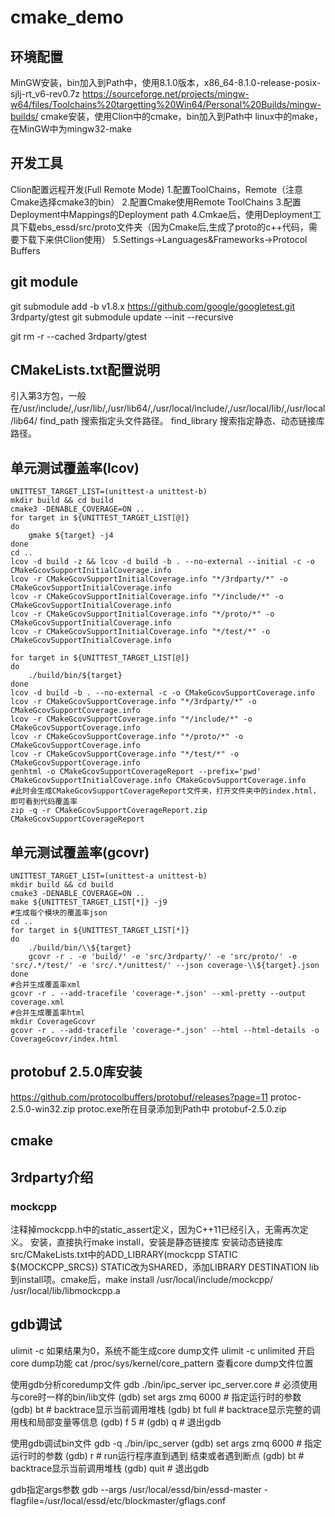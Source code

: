 # cmake_demo
## 环境配置
MinGW安装，bin加入到Path中，使用8.1.0版本，x86_64-8.1.0-release-posix-sjlj-rt_v6-rev0.7z
https://sourceforge.net/projects/mingw-w64/files/Toolchains%20targetting%20Win64/Personal%20Builds/mingw-builds/
cmake安装，使用Clion中的cmake，bin加入到Path中
linux中的make，在MinGW中为mingw32-make

## 开发工具
Clion配置远程开发(Full Remote Mode)
1.配置ToolChains，Remote（注意Cmake选择cmake3的bin）
2.配置Cmake使用Remote ToolChains
3.配置Deployment中Mappings的Deployment path
4.Cmkae后，使用Deployment工具下载ebs_essd/src/proto文件夹（因为Cmake后,生成了proto的c++代码，需要下载下来供Clion使用）
5.Settings->Languages&Frameworks->Protocol Buffers

## git module
git submodule add -b v1.8.x https://github.com/google/googletest.git 3rdparty/gtest
git submodule update --init --recursive

git rm -r --cached 3rdparty/gtest

## CMakeLists.txt配置说明
引入第3方包，一般在/usr/include/,/usr/lib/,/usr/lib64/,/usr/local/include/,/usr/local/lib/,/usr/local/lib64/
find_path 搜索指定头文件路径。
find_library 搜索指定静态、动态链接库路径。

## 单元测试覆盖率(lcov)
```
UNITTEST_TARGET_LIST=(unittest-a unittest-b)
mkdir build && cd build
cmake3 -DENABLE_COVERAGE=ON ..
for target in ${UNITTEST_TARGET_LIST[@]}
do
    gmake ${target} -j4
done
cd ..
lcov -d build -z && lcov -d build -b . --no-external --initial -c -o CMakeGcovSupportInitialCoverage.info
lcov -r CMakeGcovSupportInitialCoverage.info "*/3rdparty/*" -o CMakeGcovSupportInitialCoverage.info
lcov -r CMakeGcovSupportInitialCoverage.info "*/include/*" -o CMakeGcovSupportInitialCoverage.info
lcov -r CMakeGcovSupportInitialCoverage.info "*/proto/*" -o CMakeGcovSupportInitialCoverage.info
lcov -r CMakeGcovSupportInitialCoverage.info "*/test/*" -o CMakeGcovSupportInitialCoverage.info

for target in ${UNITTEST_TARGET_LIST[@]}
do
    ./build/bin/${target}
done
lcov -d build -b . --no-external -c -o CMakeGcovSupportCoverage.info
lcov -r CMakeGcovSupportCoverage.info "*/3rdparty/*" -o CMakeGcovSupportCoverage.info
lcov -r CMakeGcovSupportCoverage.info "*/include/*" -o CMakeGcovSupportCoverage.info
lcov -r CMakeGcovSupportCoverage.info "*/proto/*" -o CMakeGcovSupportCoverage.info
lcov -r CMakeGcovSupportCoverage.info "*/test/*" -o CMakeGcovSupportCoverage.info
genhtml -o CMakeGcovSupportCoverageReport --prefix='pwd' CMakeGcovSupportInitialCoverage.info CMakeGcovSupportCoverage.info
#此时会生成CMakeGcovSupportCoverageReport文件夹，打开文件夹中的index.html，即可看到代码覆盖率
zip -q -r CMakeGcovSupportCoverageReport.zip CMakeGcovSupportCoverageReport
```

## 单元测试覆盖率(gcovr)
```
UNITTEST_TARGET_LIST=(unittest-a unittest-b)
mkdir build && cd build
cmake3 -DENABLE_COVERAGE=ON ..
make ${UNITTEST_TARGET_LIST[*]} -j9
#生成每个模块的覆盖率json
cd ..
for target in ${UNITTEST_TARGET_LIST[*]}
do
    ./build/bin/\\${target}
    gcovr -r . -e 'build/' -e 'src/3rdparty/' -e 'src/proto/' -e 'src/.*/test/' -e 'src/.*/unittest/' --json coverage-\\${target}.json
done
#合并生成覆盖率xml
gcovr -r . --add-tracefile 'coverage-*.json' --xml-pretty --output coverage.xml
#合并生成覆盖率html
mkdir CoverageGcovr
gcovr -r . --add-tracefile 'coverage-*.json' --html --html-details -o CoverageGcovr/index.html
```

## protobuf 2.5.0库安装
https://github.com/protocolbuffers/protobuf/releases?page=11
protoc-2.5.0-win32.zip protoc.exe所在目录添加到Path中
protobuf-2.5.0.zip

## cmake


## 3rdparty介绍
### mockcpp
注释掉mockcpp.h中的static_assert定义，因为C++11已经引入，无需再次定义。
安装，直接执行make install，安装是静态链接库
安装动态链接库src/CMakeLists.txt中的ADD_LIBRARY(mockcpp STATIC ${MOCKCPP_SRCS}) STATIC改为SHARED，添加LIBRARY DESTINATION lib到install项。cmake后，make install
/usr/local/include/mockcpp/
/usr/local/lib/libmockcpp.a

## gdb调试
ulimit -c  如果结果为0，系统不能生成core dump文件
ulimit -c unlimited 开启core dump功能
cat /proc/sys/kernel/core_pattern  查看core dump文件位置

使用gdb分析coredump文件
gdb ./bin/ipc_server   ipc_server.core   # 必须使用与core时一样的bin/lib文件
(gdb) set args zmq 6000   # 指定运行时的参数
(gdb) bt          # backtrace显示当前调用堆栈
(gdb) bt full     # backtrace显示完整的调用栈和局部变量等信息
(gdb) f 5         # 
(gdb) q           # 退出gdb

使用gdb调试bin文件
gdb -q ./bin/ipc_server
(gdb) set args zmq 6000   # 指定运行时的参数
(gdb) r            # run运行程序直到遇到 结束或者遇到断点
(gdb) bt          # backtrace显示当前调用堆栈
(gdb) quit       # 退出gdb

gdb指定args参数
gdb --args /usr/local/essd/bin/essd-master -flagfile=/usr/local/essd/etc/blockmaster/gflags.conf
